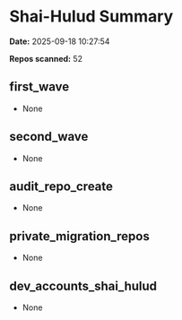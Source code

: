# Shai-Hulud Summary

**Date:** 2025-09-18 10:27:54

**Repos scanned:** 52

## first_wave

- None

## second_wave

- None

## audit_repo_create

- None

## private_migration_repos

- None

## dev_accounts_shai_hulud

- None


